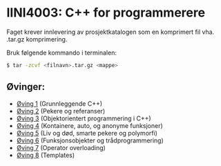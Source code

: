 # IINI4003: C++ for programmerere
Faget krever innlevering av prosjektkatalogen som en komprimert fil vha. .tar.gz
komprimering.

Bruk følgende kommando i terminalen:
```bash
$ tar -zcvf <filnavn>.tar.gz <mappe>
```

## Øvinger:
* [Øving 1](ov1) (Grunnleggende C++)
* [Øving 2](ov2) (Pekere og referanser)
* [Øving 3](ov3) (Objektorientert programmering i C++)
* [Øving 4](ov4) (Kontainere, auto, og anonyme funksjoner)
* [Øving 5](ov5) (Liv og død, smarte pekere og polymorfi)
* [Øving 6](ov6) (Funksjonsobjekter og trådprogrammering)
* [Øving 7](ov7) (Operator overloading)
* [Øving 8](ov8) (Templates)
